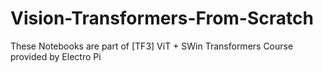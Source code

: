 # Vision-Transformers-From-Scratch

These Notebooks are part of [TF3] ViT + SWin Transformers Course provided by Electro Pi 
